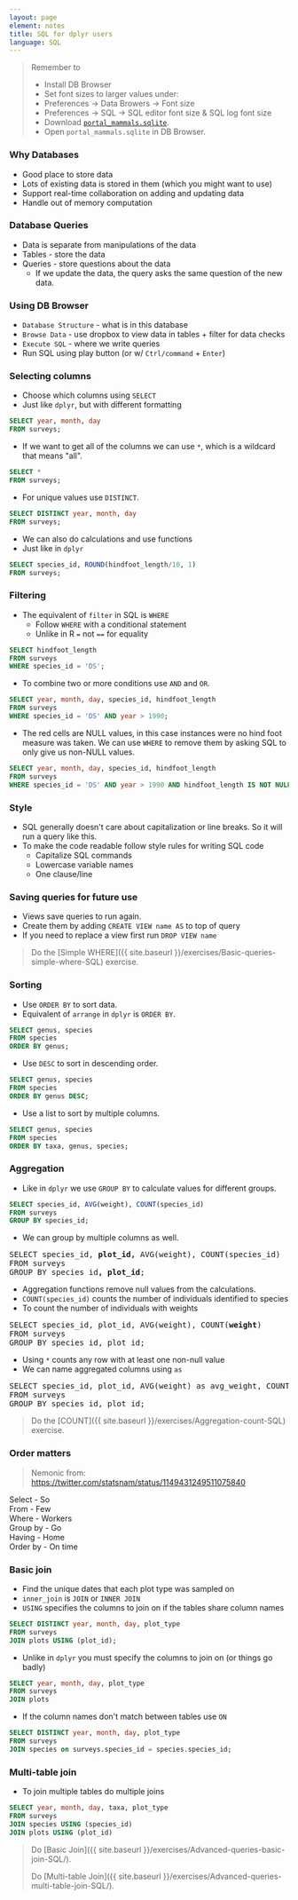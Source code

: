 ```yaml
---
layout: page
element: notes
title: SQL for dplyr users
language: SQL
---
```


> Remember to
>
> * Install DB Browser
> * Set font sizes to larger values under:
> * Preferences -> Data Browers -> Font size
> * Preferences -> SQL -> SQL editor font size & SQL log font size
> * Download [`portal_mammals.sqlite`](https://ndownloader.figshare.com/files/11188550).
> * Open `portal_mammals.sqlite` in DB Browser.

### Why Databases

* Good place to store data
* Lots of existing data is stored in them (which you might want to use)
* Support real-time collaboration on adding and updating data
* Handle out of memory computation

### Database Queries

* Data is separate from manipulations of the data
* Tables - store the data
* Queries - store questions about the data
  * If we update the data, the query asks the same question of the new data.

### Using DB Browser

* `Database Structure` - what is in this database
* `Browse Data` - use dropbox to view data in tables + filter for data checks
* `Execute SQL` - where we write queries
* Run SQL using play button (or w/ `Ctrl/command` + `Enter`)

### Selecting columns

* Choose which columns using `SELECT`
* Just like `dplyr`, but with different formatting

```sql
SELECT year, month, day
FROM surveys;
```

* If we want to get all of the columns we can use `*`, which is a wildcard that
means "all".

```sql
SELECT *
FROM surveys;
```

* For unique values use `DISTINCT`.

```sql
SELECT DISTINCT year, month, day
FROM surveys;
```

* We can also do calculations and use functions
* Just like in `dplyr`

```sql
SELECT species_id, ROUND(hindfoot_length/10, 1)
FROM surveys;
```

### Filtering

* The equivalent of `filter` in SQL is `WHERE`
  * Follow `WHERE` with a conditional statement
  * Unlike in R `=` not `==` for equality

```sql
SELECT hindfoot_length
FROM surveys
WHERE species_id = 'DS';
```

* To combine two or more conditions use `AND` and `OR`.

```sql
SELECT year, month, day, species_id, hindfoot_length
FROM surveys
WHERE species_id = 'DS' AND year > 1990;
```

* The red cells are NULL values, in this case instances were no hind foot
  measure was taken. We can use `WHERE` to remove them by asking SQL to only
  give us non-NULL values.

```sql
SELECT year, month, day, species_id, hindfoot_length
FROM surveys
WHERE species_id = 'DS' AND year > 1990 AND hindfoot_length IS NOT NULL;
```

### Style

* SQL generally doesn't care about capitalization or line breaks. So it will run
a query like this.
* To make the code readable follow style rules for writing SQL code
  * Capitalize SQL commands
  * Lowercase variable names
  * One clause/line

### Saving queries for future use

* Views save queries to run again.
* Create them by adding `CREATE VIEW name AS` to top of query
* If you need to replace a view first run `DROP VIEW name`

> Do the [Simple WHERE]({{ site.baseurl }}/exercises/Basic-queries-simple-where-SQL) exercise.

### Sorting

* Use `ORDER BY` to sort data.
* Equivalent of `arrange` in `dplyr` is `ORDER BY`.

```sql
SELECT genus, species
FROM species
ORDER BY genus;
```

* Use `DESC` to sort in descending order.

```sql
SELECT genus, species
FROM species
ORDER BY genus DESC;
```

* Use a list to sort by multiple columns.

```sql
SELECT genus, species
FROM species
ORDER BY taxa, genus, species;
```

### Aggregation

* Like in `dplyr` we use `GROUP BY` to calculate values for different groups.

```sql
SELECT species_id, AVG(weight), COUNT(species_id)
FROM surveys
GROUP BY species_id;
```

* We can group by multiple columns as well.

<pre>
SELECT species_id, <b>plot_id,</b> AVG(weight), COUNT(species_id)
FROM surveys
GROUP BY species_id<b>, plot_id</b>;
</pre>

* Aggregation functions remove null values from the calculations.
* `COUNT(species_id)` counts the number of individuals identified to species
* To count the number of individuals with weights

<pre>
SELECT species_id, plot_id, AVG(weight), COUNT(<b>weight</b>)
FROM surveys
GROUP BY species_id, plot_id;
</pre>

* Using `*` counts any row with at least one non-null value
* We can name aggregated columns using `as`

<pre>
SELECT species_id, plot_id, AVG(weight) as avg_weight, COUNT(weight) as num_indiv
FROM surveys
GROUP BY species_id, plot_id;
</pre>

> Do the [COUNT]({{ site.baseurl }}/exercises/Aggregation-count-SQL) exercise.

### Order matters

> Nemonic from: https://twitter.com/statsnam/status/1149431249511075840

Select - So  
From - Few  
Where - Workers  
Group by - Go  
Having - Home  
Order by - On time

### Basic join

* Find the unique dates that each plot type was sampled on
* `inner_join` is `JOIN` or `INNER JOIN`
* `USING` specifies the columns to join on if the tables share column names

```sql
SELECT DISTINCT year, month, day, plot_type 
FROM surveys
JOIN plots USING (plot_id);
```

* Unlike in `dplyr` you must specify the columns to join on (or things go badly)

```sql
SELECT year, month, day, plot_type
FROM surveys
JOIN plots
```

* If the column names don't match between tables use `ON`

```sql
SELECT DISTINCT year, month, day, plot_type 
FROM surveys
JOIN species on surveys.species_id = species.species_id;
```

### Multi-table join

* To join multiple tables do multiple joins

```sql
SELECT year, month, day, taxa, plot_type
FROM surveys
JOIN species USING (species_id)
JOIN plots USING (plot_id)
```

> Do [Basic Join]({{ site.baseurl }}/exercises/Advanced-queries-basic-join-SQL/).
>
> Do [Multi-table Join]({{ site.baseurl }}/exercises/Advanced-queries-multi-table-join-SQL/).
